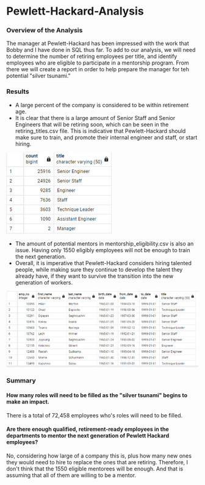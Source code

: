 # Pewlett-Hackard-Analysis
### Overview of the Analysis
The manager at Pewlett-Hackard has been impressed with the work that Bobby and I have done in SQL thus far. To add to our analysis, we will need to determine the number of retiring employees per title, and identify employees who are eligible to participate in a mentorship program. From there we will create  a report in order to help prepare the manager for teh potential "silver tsunami."
### Results
* A large percent of the company is considered to be within retirement age.
* It is clear that there is a large amount of Senior Staff and Senior Engineers that will be retiring soon, which can be seen in the retiring_titles.csv file. This is indicative that Pewlett-Hackard should make sure to train, and promote their internal engineer and staff, or start hiring. 
 
 ![Guess this didn't work](https://github.com/jkehm/Pewlett-Hackard-Analysis/blob/main/Images/retiring_titles.png)
* The amount of potential mentors in mentorship_eligibility.csv is also an issue. Having only 1550 eligibly employees will not be enough to train the next generation.
* Overall, it is imperative that Pewlett-Hackard considers hiring talented people, while making sure they continue to develop the talent they already have, if they want to survive the transition into the new generation of workers. 

 ![Guess this didn't work](https://github.com/jkehm/Pewlett-Hackard-Analysis/blob/main/Images/mentorship_eligibility.png)
### Summary
#### How many roles will need to be filled as the "silver tsunami" begins to make an impact.
There is a total of 72,458 employees who's roles will need to be filled. 
#### Are there enough qualified, retirement-ready employees in the departments to mentor the next generation of Pewlett Hackard employees?
No, considering how large of a company this is, plus how many new ones they would need to hire to replace the ones that are retiring. Therefore, I don't think that the 1550 eligible mentorees will be enough. And that is assuming that all of them are willing to be a mentor.
